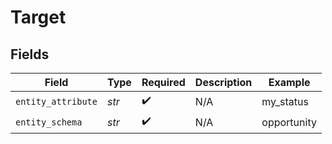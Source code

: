 # Target


## Fields

| Field              | Type               | Required           | Description        | Example            |
| ------------------ | ------------------ | ------------------ | ------------------ | ------------------ |
| `entity_attribute` | *str*              | :heavy_check_mark: | N/A                | my_status          |
| `entity_schema`    | *str*              | :heavy_check_mark: | N/A                | opportunity        |